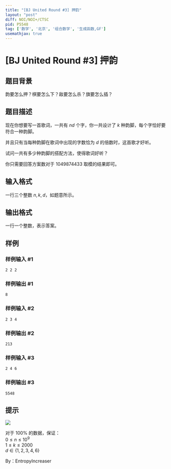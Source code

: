 ```yaml
---
title: "[BJ United Round #3] 押韵"
layout: "post"
diff: NOI/NOI+/CTSC
pid: P5548
tag: ['数学', '北京', '组合数学', '生成函数,GF']
usemathjax: true
---
```


# [BJ United Round #3] 押韵
## 题目背景

韵要怎么押？棋要怎么下？敌要怎么杀？旗要怎么插？
## 题目描述

现在你想要写一首歌词，一共有 $nd$ 个字，你一共设计了 $k$ 种韵脚，每个字恰好要符合一种韵脚。  

并且只有当每种韵脚在歌词中出现的字数恰为 $d$ 的倍数时，这首歌才好听。

试问一共有多少种韵脚的搭配方法，使得歌词好听？

你只需要回答方案数对于 $1049874433$ 取模的结果即可。
## 输入格式

一行三个整数 $n,k,d$，如题意所示。
## 输出格式

一行一个整数，表示答案。
## 样例

### 样例输入 #1
```
2 2 2
```
### 样例输出 #1
```
8
```
### 样例输入 #2
```
2 3 4
```
### 样例输出 #2
```
213
```
### 样例输入 #3
```
2 4 6
```
### 样例输出 #3
```
5548
```
## 提示

![](https://i.niupic.com/images/2019/09/08/_49.png)  

对于 $100\%$ 的数据，保证：  
$0 \le n \le 10^9$  
$1\le k \le 2000$  
$d\in \{ 1,2,3,4,6 \}$

By：EntropyIncreaser
